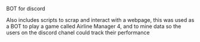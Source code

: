 BOT for discord 


Also includes scripts to scrap and interact with a webpage, this was used as a BOT to play a game called Airline Manager 4, and to mine data so the users on the discord chanel could track their performance
